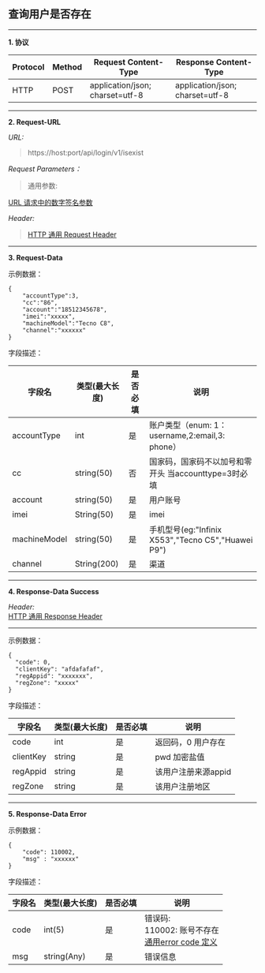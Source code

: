 ## 查询用户是否存在

-----


**1. 协议**


| Protocol |  Method  | Request Content-Type             | Response Content-Type               |
| -------- | -------- | -------------------------------- | ----------------------------------- |
| HTTP     | POST     | application/json; charset=utf-8  | application/json; charset=utf-8     |

-----

**2. Request-URL**


*URL:*
> https://host:port/api/login/v1/isexist


*Request Parameters：*
> 通用参数:

   [URL 请求中的数字签名参数](http://git.helloaf.com:3000/TUDC/server-doc/src/master/common/%E6%95%B0%E5%AD%97%E7%AD%BE%E5%90%8D%E6%8C%87%E5%BC%95.md)

*Header:*
>  [HTTP 通用 Request Header](http://git.helloaf.com:3000/TUDC/server-doc/src/master/common/HTTP%E9%80%9A%E7%94%A8Header.md)



-----

**3. Request-Data**


示例数据：
```
{
    "accountType":3,
    "cc":"86",
    "account":"18512345678",
    "imei":"xxxxx",
    "machineModel":"Tecno C8",
    "channel":"xxxxxx"
}
```

字段描述：

| 字段名           |  类型(最大长度)   | 是否必填 | 说明                                                              |
| --------------- | --------------- | ------- | ---------------------------------------------------------------  |
| accountType     | int             | 是      | 账户类型（enum: 1：username,2:email,3: phone）                     |
| cc              | string(50)      | 否      | 国家码，国家码不以加号和零开头 当accounttype=3时必填                    |
| account         | string(50)      | 是      | 用户账号                                                           |
| imei            | String(50)     | 是      | imei                                                               |
| machineModel    | string(50)      | 是      | 手机型号(eg:"Infinix X553","Tecno C5","Huawei P9")                 |
| channel         | String(200)     | 是      | 渠道                                                              |




-----


**4. Response-Data Success**

*Header:*  
   [HTTP 通用 Response Header](http://git.helloaf.com:3000/TUDC/server-doc/src/master/common/HTTP%E9%80%9A%E7%94%A8Header.md)

-----



示例数据：
```
{
  "code": 0,
  "clientKey": "afdafafaf",
  "regAppid": "xxxxxxx",
  "regZone": "xxxxx"
}
```
字段描述：

| 字段名             |  类型(最大长度)   | 是否必填 | 说明                                            |
| ----------------  | ---------------   | ------- | -------------------------------------------- |
| code              | int               | 是      | 返回码，0 用户存在                              |
| clientKey         | string    | 是        | pwd 加密盐值                                   |
| regAppid          | string    | 是        | 该用户注册来源appid                             |
| regZone           | string    | 是        | 该用户注册地区                                  |



-----

**5. Response-Data Error**

示例数据：
```
{
    "code": 110002,
    "msg" : "xxxxxx"
}
```
字段描述：

| 字段名           |  类型(最大长度)   | 是否必填 | 说明                                            |
| --------------- | ---------------  | ------- | ----------------------------------------------   |
| code            | int(5)           | 是      | 错误码:<br/>110002: 账号不存在<br/>[通用error code 定义](http://git.helloaf.com:3000/TUDC/server-doc/src/master/common/common_error_code%20%E5%AE%9A%E4%B9%89.md)                |
| msg             | string(Any)      | 是      | 错误信息                                          |
